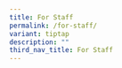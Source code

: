 ```yaml
---
title: For Staff
permalink: /for-staff/
variant: tiptap
description: ""
third_nav_title: For Staff
---
```

<p></p>